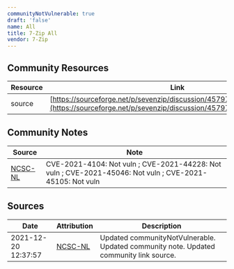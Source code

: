 ```yaml
---
communityNotVulnerable: true
draft: 'false'
name: All
title: 7-Zip All
vendor: 7-Zip
---
```



## Community Resources
| Resource | Link |
| --- | --- |
| source | [https://sourceforge.net/p/sevenzip/discussion/45797/thread/b977bbd4d1/](https://sourceforge.net/p/sevenzip/discussion/45797/thread/b977bbd4d1/) |

## Community Notes
| Source | Note |
| --- | --- |
| [NCSC-NL](https://github.com/NCSC-NL/log4shell/blob/main/software/README.md) | CVE-2021-4104: Not vuln ; CVE-2021-44228: Not vuln ; CVE-2021-45046: Not vuln ; CVE-2021-45105: Not vuln </ul> |

## Sources
| Date | Attribution | Description |
| --- | --- | --- |
| 2021-12-20 12:37:57 | [NCSC-NL](https://github.com/NCSC-NL/log4shell/blob/main/software/README.md) | Updated communityNotVulnerable. Updated community note. Updated community link source.  |
